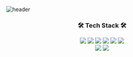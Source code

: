 ![header](https://capsule-render.vercel.app/api?type=waving&color=gradient&height=400&section=header&text=Seunghoon%20Choi&fontSize=75&fontAlign=60&desc=hoon-bari&descSize=25&descAlign=85)

<div align = "center">
  
### 🛠️ Tech Stack 🛠️
<img src="https://img.shields.io/badge/python-3776AB?style=flat&logo=python&logoColor=white"/></a>
<img src="https://img.shields.io/badge/pytorch-EE4C2C?style=flat&logo=pytorch&logoColor=white"/></a>
<img src="https://img.shields.io/badge/pyg-3C2179?style=flat&logo=pyg&logoColor=white"/></a>
<img src="https://img.shields.io/badge/tensorflow-FF6F00?style=flat&logo=tensorflow&logoColor=white"/></a>
<img src="https://img.shields.io/badge/postgresql-4169E1?style=flat&logo=postgresql&logoColor=white"/></a>
<img src="https://img.shields.io/badge/mysql-4479A1?style=flat&logo=mysql&logoColor=white"/></a>  
<img src="https://img.shields.io/badge/amazonaws-FF9900?style=flat&logo=amazonaws&logoColor=white"/></a>
<img src="https://img.shields.io/badge/googlecloud-4285F4?style=flat&logo=googlecloud&logoColor=white"/></a>


</div>

<!--
**hoon-bari/hoon-bari** is a ✨ _special_ ✨ repository because its `README.md` (this file) appears on your GitHub profile.

Here are some ideas to get you started:

- 🔭 I’m currently working on ...
- 🌱 I’m currently learning ...
- 👯 I’m looking to collaborate on ...
- 🤔 I’m looking for help with ...
- 💬 Ask me about ...
- 📫 How to reach me: ...
- 😄 Pronouns: ...
- ⚡ Fun fact: ...
-->
